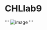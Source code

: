 # CHLlab9
'''
![image](https://user-images.githubusercontent.com/113875544/193722722-28f98d1d-6438-44f2-8755-c54101bab37f.png)
'''
